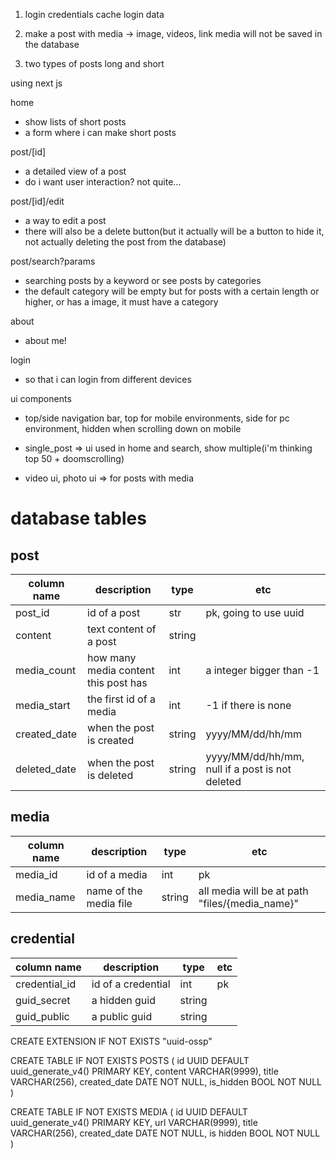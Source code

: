 1. login credentials
    cache login data

2. make a post with media -> image, videos, link
    media will not be saved in the database

3. two types of posts long and short

using next js

    


home
 - show lists of short posts
 - a form where i can make short posts

post/[id]
 - a detailed view of a post
 - do i want user interaction? not quite...

post/[id]/edit
 - a way to edit a post
 - there will also be a delete button(but it actually will be a button to hide it, not actually deleting the post from the database)

post/search?params
 - searching posts by a keyword or see posts by categories
 - the default category will be empty but for posts with a certain length or higher, or has a image, it must have a category

about
 - about me!

login
 - so that i can login from different devices


ui components
 - top/side navigation bar, top for mobile environments, side for pc environment, hidden when scrolling down on mobile
 
 - single_post => ui used in home and search, show multiple(i'm thinking top 50 + doomscrolling)

 - video ui, photo ui => for posts with media



# database tables

## post
|column name|description|type|etc|
|-----------|-----------|----|---|
|post_id|id of a post|str|pk, going to use uuid|
|content|text content of a post|string||
|media_count|how many media content this post has|int|a integer bigger than -1|
|media_start|the first id of a media|int|-1 if there is none|
|created_date|when the post is created|string|yyyy/MM/dd/hh/mm|
|deleted_date|when the post is deleted|string|yyyy/MM/dd/hh/mm, null if a post is not deleted|

## media
|column name|description|type|etc|
|-----------|-----------|----|---|
|media_id|id of a media|int|pk|
|media_name|name of the media file|string|all media will be at path "files/{media_name}"|

## credential
|column name|description|type|etc|
|-----------|-----------|----|---|
|credential_id|id of a credential|int|pk|
|guid_secret|a hidden guid|string||
|guid_public|a public guid|string||


CREATE EXTENSION IF NOT EXISTS "uuid-ossp"

CREATE TABLE IF NOT EXISTS POSTS (
    id UUID DEFAULT uuid_generate_v4() PRIMARY KEY,
    content VARCHAR(9999),
    title VARCHAR(256),
    created_date DATE NOT NULL,
    is_hidden BOOL NOT NULL    
)

CREATE TABLE IF NOT EXISTS MEDIA (
    id UUID DEFAULT uuid_generate_v4() PRIMARY KEY,
    url VARCHAR(9999),
    title VARCHAR(256),
    created_date DATE NOT NULL,
    is hidden BOOL NOT NULL
)